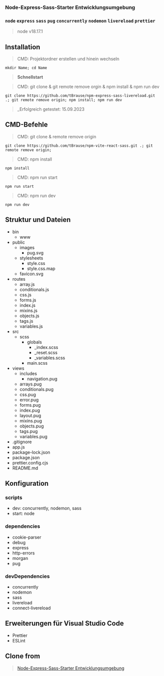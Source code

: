### Node-Express-Sass-Starter Entwicklungsumgebung

### `node` `express` `sass` `pug` `concurrently` `nodemon` `livereload` `prettier`

> node v18.17.1

## Installation

> CMD: Projektordner erstellen und hinein wechseln

    mkdir Name; cd Name

> **Schnellstart**

> CMD: git clone & git remote remove orgin & npm install & npm run dev

    git clone https://github.com/tBrause/npm-express-sass-livereload.git .; git remote remove origin; npm install; npm run dev

> \_Erfolgreich getestet: 15.09.2023

## CMD-Befehle

> CMD: git clone & remote remove origin

    git clone https://github.com/tBrause/npm-vite-react-sass.git .; git remote remove origin;

> CMD: npm install

    npm install

> CMD: npm run start

    npm run start

> CMD: npm run dev

    npm run dev

## Struktur und Dateien

- bin
  - www
- public
  - images
    - pug.svg
  - stylesheets
    - style.css
    - style.css.map
  - favicon.svg
- routes
  - array.js
  - conditionals.js
  - css.js
  - forms.js
  - index.js
  - mixins.js
  - objects.js
  - tags.js
  - variables.js
- src
  - scss
    - globals
      - \_index.scss
      - \_reset.scss
      - \_variables.scss
    - main.scss
- views
  - includes
    - navigation.pug
  - arrays.pug
  - conditionals.pug
  - css.pug
  - error.pug
  - forms.pug
  - index.pug
  - layout.pug
  - mixins.pug
  - objects.pug
  - tags.pug
  - variables.pug
- .gitignore
- app.js
- package-lock.json
- package.json
- prettier.config.cjs
- README.md

## Konfiguration

### scripts

- dev: concurrently, nodemon, sass
- start: node

### dependencies

- cookie-parser
- debug
- express
- http-errors
- morgan
- pug

### devDependencies

- concurrently
- nodemon
- sass
- livereload
- connect-livereload

## Erweiterungen für Visual Studio Code

- Prettier
- ESLint

## Clone from

> [Node-Express-Sass-Starter Entwicklungsumgebung](https://github.com/tBrause/npm-express-sass-livereload)
